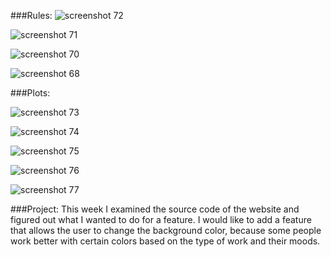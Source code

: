 ###Rules:
![screenshot 72](https://cloud.githubusercontent.com/assets/16448052/14512189/d995afc0-01aa-11e6-9147-ad5ca9c93b67.png)

![screenshot 71](https://cloud.githubusercontent.com/assets/16448052/14512191/db5de0ac-01aa-11e6-999a-2772046a3de5.png)

![screenshot 70](https://cloud.githubusercontent.com/assets/16448052/14512192/dcf74b56-01aa-11e6-8d24-3dbf6fa6e23c.png)

![screenshot 68](https://cloud.githubusercontent.com/assets/16448052/14512196/e4df417a-01aa-11e6-8fea-f609177713d8.png)

###Plots:

![screenshot 73](https://cloud.githubusercontent.com/assets/16448052/14512085/1270c5ec-01aa-11e6-8733-8053b42c9934.png)

![screenshot 74](https://cloud.githubusercontent.com/assets/16448052/14512086/1453c4ae-01aa-11e6-8b85-50f8cab8457c.png)

![screenshot 75](https://cloud.githubusercontent.com/assets/16448052/14512089/16665acc-01aa-11e6-9390-fe87fc9296a2.png)

![screenshot 76](https://cloud.githubusercontent.com/assets/16448052/14512091/183327c2-01aa-11e6-9d38-c7ef50790025.png)

![screenshot 77](https://cloud.githubusercontent.com/assets/16448052/14512095/1a19779e-01aa-11e6-868a-a5b96a7d4488.png)

###Project:
This week I examined the source code of the website and figured out what I wanted to do for a feature. I would like to add a feature that allows the user to change the background color, because some people work better with certain colors based on the type of work and their moods.

